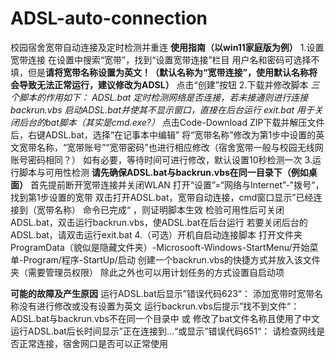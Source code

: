 # ADSL-auto-connection
校园宿舍宽带自动连接及定时检测并重连
**使用指南（以win11家庭版为例）**
1.设置宽带连接
在设置中搜索“宽带”，找到“设置宽带连接”栏目
用户名和密码可选择不填，但是**请将宽带名称设置为英文！（默认名称为“宽带连接”，使用默认名称将会导致无法正常运行，建议修改为ADSL）**
点击“创建”按钮
2.下载并修改脚本
*三个脚本的作用如下：*
*ADSL.bat 定时检测网络是否连接，若未接通则进行连接*
*backrun.vbs 启动ADSL.bat并使其不显示窗口，直接在后台运行*
*exit.bat 用于关闭后台的bat脚本（其实是cmd.exe?）*
点击Code-Download ZIP下载并解压文件后，右键ADSL.bat，选择“在记事本中编辑”
将“宽带名称”修改为第1步中设置的英文宽带名称，“宽带账号”“宽带密码”也进行相应修改（宿舍宽带一般与校园无线网账号密码相同？）
如有必要，等待时间可进行修改，默认设置10秒检测一次
3.运行脚本与可用性检测
**请先确保ADSL.bat与backrun.vbs在同一目录下（例如桌面）**
首先提前断开宽带连接并关闭WLAN
打开“设置”=“网络与Internet”-"拨号“，找到第1步设置的宽带
双击打开ADSL.bat，宽带自动连接，cmd窗口显示”已经连接到（宽带名称） 命令已完成“ ，则证明脚本生效
检验可用性后可关闭ADSL.bat，双击运行backrun.vbs，使ADSL.bat在后台运行
若要关闭后台的ADSL.bat，请双击运行exit.bat
4.（可选）开机自启动连接脚本
打开文件夹ProgramData（貌似是隐藏文件夹）-Microsooft-Windows-StartMenu/开始菜单-Program/程序-StartUp/启动
创建一个backrun.vbs的快捷方式并放入该文件夹（需要管理员权限）
除此之外也可以用计划任务的方式设置自启动项

**可能的故障及产生原因**
运行ADSL.bat后显示”错误代码623“：
添加宽带时宽带名称没有进行修改或没有设置为英文
运行backrun.vbs后提示”找不到文件“：
ADSL.bat与backrun.vbs不在同一个目录中 或 修改了bat文件名称且使用了中文
运行ADSL.bat后长时间显示”正在连接到...“或显示”错误代码651“：
请检查网线是否正常连接，宿舍网口是否可以正常使用
